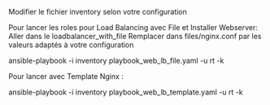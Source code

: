 Modifier le fichier inventory selon votre configuration

Pour lancer les roles pour Load Balancing avec File et Installer Webserver: 
Aller dans le loadbalancer_with_file
Remplacer dans files/nginx.conf par les valeurs adaptés à votre configuration

ansible-playbook -i inventory playbook_web_lb_file.yaml -u rt -k


Pour lancer avec Template Nginx : 

ansible-playbook -i inventory playbook_web_lb_template.yaml -u rt -k